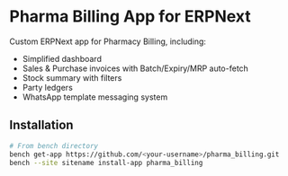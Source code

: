 # Pharma Billing App for ERPNext

Custom ERPNext app for Pharmacy Billing, including:
- Simplified dashboard
- Sales & Purchase invoices with Batch/Expiry/MRP auto-fetch
- Stock summary with filters
- Party ledgers
- WhatsApp template messaging system

## Installation
```bash
# From bench directory
bench get-app https://github.com/<your-username>/pharma_billing.git
bench --site sitename install-app pharma_billing
